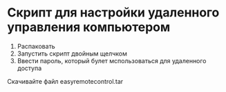 # Скрипт для настройки удаленного управления компьютером 
1. Распаковать
2. Запустить скрипт двойным щелчком
3. Ввести пароль, который булет мспользоваться для удаленного доступа

Скачивайте файл easyremotecontrol.tar

